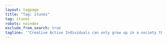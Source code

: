 ```yaml
---
layout: tagpage
title: "Tag: itunes"
tag: itunes
robots: noindex
exclude_from_search: true
tagline: '"Creative Active Individuals can only grow up in a society that emphasizes learning instead of teaching." - Chris Alexander'
---
```

